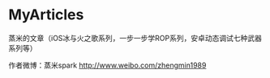 # MyArticles

蒸米的文章（iOS冰与火之歌系列，一步一步学ROP系列，安卓动态调试七种武器系列等）

作者微博：蒸米spark http://www.weibo.com/zhengmin1989

